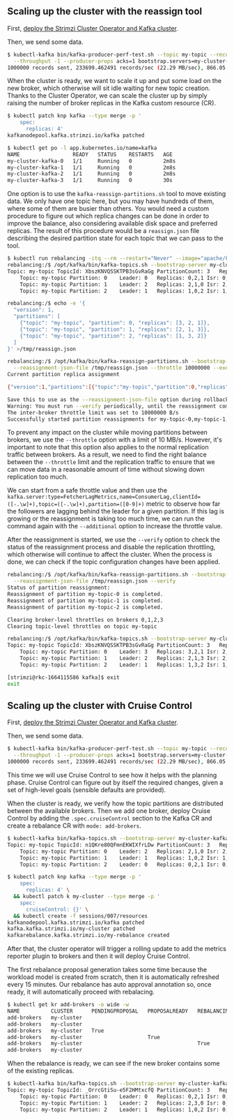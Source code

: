 ## Scaling up the cluster with the reassign tool

First, [deploy the Strimzi Cluster Operator and Kafka cluster](/sessions/001).

Then, we send some data.

```sh
$ kubectl-kafka bin/kafka-producer-perf-test.sh --topic my-topic --record-size 100 --num-records 1000000 \
  --throughput -1 --producer-props acks=1 bootstrap.servers=my-cluster-kafka-bootstrap:9092
1000000 records sent, 233699.462491 records/sec (22.29 MB/sec), 866.05 ms avg latency, 1652.00 ms max latency, 827 ms 50th, 1500 ms 95th, 1595 ms 99th, 1614 ms 99.9th.  
```

When the cluster is ready, we want to scale it up and put some load on the new broker, which otherwise will sit idle waiting for new topic creation.
Thanks to the Cluster Operator, we can scale the cluster up by simply raising the number of broker replicas in the Kafka custom resource (CR).

```sh
$ kubectl patch knp kafka --type merge -p '
    spec:
      replicas: 4'
kafkanodepool.kafka.strimzi.io/kafka patched

$ kubectl get po -l app.kubernetes.io/name=kafka
NAME                 READY   STATUS    RESTARTS   AGE
my-cluster-kafka-0   1/1     Running   0          2m8s
my-cluster-kafka-1   1/1     Running   0          2m8s
my-cluster-kafka-2   1/1     Running   0          2m8s
my-cluster-kafka-3   1/1     Running   0          30s
```

One option is to use the `kafka-reassign-partitions.sh` tool to move existing data.
We only have one topic here, but you may have hundreds of them, where some of them are busier than others.
You would need a custom procedure to figure out which replica changes can be done in order to improve the balance, also considering available disk space and preferred replicas.
The result of this procedure would be a `reassign.json` file describing the desired partition state for each topic that we can pass to the tool.

```sh
$ kubectl run rebalancing -itq --rm --restart="Never" --image="apache/kafka:$KAFKA_VERSION" -- bash
rebalancing:/$ /opt/kafka/bin/kafka-topics.sh --bootstrap-server my-cluster-kafka-bootstrap:9092 --topic my-topic --describe
Topic: my-topic	TopicId: XbszKNVQSSKTPB3sGvRaGg	PartitionCount: 3	ReplicationFactor: 3	Configs: min.insync.replicas=2,message.format.version=3.0-IV1
	Topic: my-topic	Partition: 0	Leader: 0	Replicas: 0,2,1	Isr: 0,2,1
	Topic: my-topic	Partition: 1	Leader: 2	Replicas: 2,1,0	Isr: 2,1,0
	Topic: my-topic	Partition: 2	Leader: 1	Replicas: 1,0,2	Isr: 1,0,2

rebalancing:/$ echo -e '{
  "version": 1,
  "partitions": [
    {"topic": "my-topic", "partition": 0, "replicas": [3, 2, 1]},
    {"topic": "my-topic", "partition": 1, "replicas": [2, 1, 3]},
    {"topic": "my-topic", "partition": 2, "replicas": [1, 3, 2]}
  ]
}' >/tmp/reassign.json

rebalancing:/$ /opt/kafka/bin/kafka-reassign-partitions.sh --bootstrap-server my-cluster-kafka-bootstrap:9092 \
  --reassignment-json-file /tmp/reassign.json --throttle 10000000 --execute
Current partition replica assignment

{"version":1,"partitions":[{"topic":"my-topic","partition":0,"replicas":[0,2,1],"log_dirs":["any","any","any"]},{"topic":"my-topic","partition":1,"replicas":[2,1,0],"log_dirs":["any","any","any"]},{"topic":"my-topic","partition":2,"replicas":[1,0,2],"log_dirs":["any","any","any"]}]}

Save this to use as the --reassignment-json-file option during rollback
Warning: You must run --verify periodically, until the reassignment completes, to ensure the throttle is removed.
The inter-broker throttle limit was set to 10000000 B/s
Successfully started partition reassignments for my-topic-0,my-topic-1,my-topic-2
```

To prevent any impact on the cluster while moving partitions between brokers, we use the `--throttle` option with a limit of 10 MB/s.
However, it's important to note that this option also applies to the normal replication traffic between brokers.
As a result, we need to find the right balance between the `--throttle` limit and the replication traffic to ensure that we can move data in a reasonable amount of time without slowing down replication too much.

We can start from a safe throttle value and then use the `kafka.server:type=FetcherLagMetrics,name=ConsumerLag,clientId=([-.\w]+),topic=([-.\w]+),partition=([0-9]+)` metric to observe how far the followers are lagging behind the leader for a given partition. 
If this lag is growing or the reassignment is taking too much time, we can run the command again with the `--additional` option to increase the throttle value.

After the reassignment is started, we use the `--verify` option to check the status of the reassignment process and disable the replication throttling, which otherwise will continue to affect the cluster.
When the process is done, we can check if the topic configuration changes have been applied.

```sh
rebalancing:/$ /opt/kafka/bin/kafka-reassign-partitions.sh --bootstrap-server my-cluster-kafka-bootstrap:9092 \
  --reassignment-json-file /tmp/reassign.json --verify
Status of partition reassignment:
Reassignment of partition my-topic-0 is completed.
Reassignment of partition my-topic-1 is completed.
Reassignment of partition my-topic-2 is completed.

Clearing broker-level throttles on brokers 0,1,2,3
Clearing topic-level throttles on topic my-topic

rebalancing:/$ /opt/kafka/bin/kafka-topics.sh --bootstrap-server my-cluster-kafka-bootstrap:9092 --topic my-topic --describe
Topic: my-topic	TopicId: XbszKNVQSSKTPB3sGvRaGg	PartitionCount: 3	ReplicationFactor: 3	Configs: min.insync.replicas=2,message.format.version=3.0-IV1
	Topic: my-topic	Partition: 0	Leader: 3	Replicas: 3,2,1	Isr: 2,1,3
	Topic: my-topic	Partition: 1	Leader: 2	Replicas: 2,1,3	Isr: 2,1,3
	Topic: my-topic	Partition: 2	Leader: 1	Replicas: 1,3,2	Isr: 1,2,3

[strimzi@rkc-1664115586 kafka]$ exit
exit
```

## Scaling up the cluster with Cruise Control

First, [deploy the Strimzi Cluster Operator and Kafka cluster](/sessions/001).

Then, we send some data.

```sh
$ kubectl-kafka bin/kafka-producer-perf-test.sh --topic my-topic --record-size 100 --num-records 1000000 \
  --throughput -1 --producer-props acks=1 bootstrap.servers=my-cluster-kafka-bootstrap:9092
1000000 records sent, 233699.462491 records/sec (22.29 MB/sec), 866.05 ms avg latency, 1652.00 ms max latency, 827 ms 50th, 1500 ms 95th, 1595 ms 99th, 1614 ms 99.9th.  
```

This time we will use Cruise Control to see how it helps with the planning phase.
Cruise Control can figure out by itself the required changes, given a set of high-level goals (sensible defaults are provided).

When the cluster is ready, we verify how the topic partitions are distributed between the available brokers.
Then we add one broker, deploy Cruise Control by adding the `.spec.cruiseControl` section to the Kafka CR and create a rebalance CR with `mode: add-brokers`.

```sh
$ kubectl-kafka bin/kafka-topics.sh --bootstrap-server my-cluster-kafka-bootstrap:9092 --topic my-topic --describe
Topic: my-topic	TopicId: n1QKre80QFmnEKWIXfrLDw	PartitionCount: 3	ReplicationFactor: 3	Configs: min.insync.replicas=2,message.format.version=3.0-IV1,retention.bytes=1073741824
	Topic: my-topic	Partition: 0	Leader: 2	Replicas: 2,1,0	Isr: 2,1,0
	Topic: my-topic	Partition: 1	Leader: 1	Replicas: 1,0,2	Isr: 1,0,2
	Topic: my-topic	Partition: 2	Leader: 0	Replicas: 0,2,1	Isr: 0,2,1

$ kubectl patch knp kafka --type merge -p '
    spec:
      replicas: 4' \
  && kubectl patch k my-cluster --type merge -p '
    spec:
      cruiseControl: {}' \
  && kubectl create -f sessions/007/resources
kafkanodepool.kafka.strimzi.io/kafka patched
kafka.kafka.strimzi.io/my-cluster patched
kafkarebalance.kafka.strimzi.io/my-rebalance created
```

After that, the cluster operator will trigger a rolling update to add the metrics reporter plugin to brokers and then it will deploy Cruise Control. 

The first rebalance proposal generation takes some time because the workload model is created from scratch, then it is automatically refreshed every 15 minutes.
Our rebalance has auto approval annotation so, once ready, it will automatically proceed with rebalacing.

```sh
$ kubectl get kr add-brokers -o wide -w
NAME          CLUSTER      PENDINGPROPOSAL   PROPOSALREADY   REBALANCING   READY   NOTREADY   STOPPED
add-brokers   my-cluster                                                                      
add-brokers   my-cluster                                                           True       
add-brokers   my-cluster   True                                                               
add-brokers   my-cluster                     True                                             
add-brokers   my-cluster                                     True                             
add-brokers   my-cluster                                                   True               
```

When the rebalance is ready, we can see if the new broker contains some of the existing replicas.

```sh
$ kubectl-kafka bin/kafka-topics.sh --bootstrap-server my-cluster-kafka-bootstrap:9092 --topic my-topic --describe
Topic: my-topic	TopicId: _OrrcGtiSu-e5F2HMtxcfQ	PartitionCount: 3	ReplicationFactor: 3	Configs: min.insync.replicas=2,message.format.version=3.0-IV1
	Topic: my-topic	Partition: 0	Leader: 0	Replicas: 0,2,1	Isr: 0,2,1
	Topic: my-topic	Partition: 1	Leader: 2	Replicas: 2,3,0	Isr: 0,2,3
	Topic: my-topic	Partition: 2	Leader: 1	Replicas: 1,0,2	Isr: 0,2,1
```
